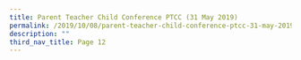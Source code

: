 ```yaml
---
title: Parent Teacher Child Conference PTCC (31 May 2019)
permalink: /2019/10/08/parent-teacher-child-conference-ptcc-31-may-2019/
description: ""
third_nav_title: Page 12
---
```

